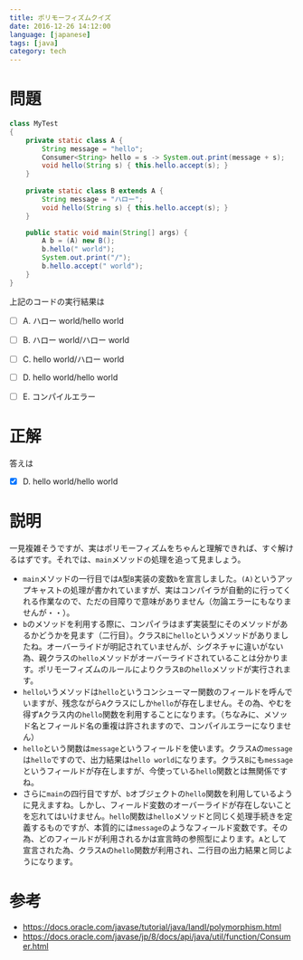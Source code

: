 ```yaml
---
title: ポリモーフィズムクイズ
date: 2016-12-26 14:12:00
language: [japanese]
tags: [java]
category: tech
---
```


# 問題

```java
class MyTest
{
	private static class A {
		String message = "hello";
		Consumer<String> hello = s -> System.out.print(message + s);
		void hello(String s) { this.hello.accept(s); }
	}
	
	private static class B extends A {
		String message = "ハロー";
		void hello(String s) { this.hello.accept(s); }
	}

	public static void main(String[] args) {
		A b = (A) new B();
		b.hello(" world");
		System.out.print("/");
		b.hello.accept(" world");
	}
}
```

上記のコードの実行結果は

- [ ] A. ハロー world/hello world
- [ ] B. ハロー world/ハロー world
- [ ] C. hello world/ハロー world
- [ ] D. hello world/hello world
- [ ] E. コンパイルエラー


# 正解
答えは

- [x] D. hello world/hello world


# 説明
一見複雑そうですが、実はポリモーフィズムをちゃんと理解できれば、すぐ解けるはずです。それでは、`main`メソッドの処理を追って見ましょう。  
- `main`メソッドの一行目では`A`型`B`実装の変数`b`を宣言しました。`(A)`というアップキャストの処理が書かれていますが、実はコンパイラが自動的に行ってくれる作業なので、ただの目障りで意味がありません（勿論エラーにもなりませんが・・）。
- `b`のメソッドを利用する際に、コンパイラはまず実装型にそのメソッドがあるかどうかを見ます（二行目）。クラス`B`に`hello`というメソッドがありましたね。オーバーライドが明記されていませんが、シグネチャに違いがない為、親クラスの`hello`メソッドがオーバーライドされていることは分かります。ポリモーフィズムのルールによりクラス`B`の`hello`メソッドが実行されます。
- `hello`いうメソッドは`hello`というコンシューマー関数のフィールドを呼んでいますが、残念ながら`A`クラスにしか`hello`が存在しません。その為、やむを得ず`A`クラス内の`hello`関数を利用することになります。（ちなみに、メソッド名とフィールド名の重複は許されますので、コンパイルエラーになりません）
- `hello`という関数は`message`というフィールドを使います。クラス`A`の`message`は`hello`ですので、出力結果は`hello world`になります。クラス`B`にも`message`というフィールドが存在しますが、今使っている`hello`関数とは無関係ですね。
- さらに`main`の四行目ですが、`b`オブジェクトの`hello`関数を利用しているように見えますね。しかし、フィールド変数のオーバーライドが存在しないことを忘れてはいけません。`hello`関数は`hello`メソッドと同じく処理手続きを定義するものですが、本質的には`message`のようなフィールド変数です。その為、どのフィールドが利用されるかは宣言時の参照型によります。`A`として宣言された為、クラス`A`の`hello`関数が利用され、二行目の出力結果と同じようになります。

# 参考
- https://docs.oracle.com/javase/tutorial/java/IandI/polymorphism.html
- https://docs.oracle.com/javase/jp/8/docs/api/java/util/function/Consumer.html

